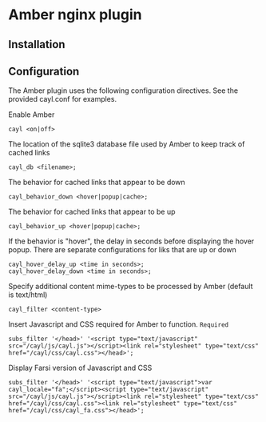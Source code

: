 # Amber nginx plugin #

## Installation ##

## Configuration ##

The Amber plugin uses the following configuration directives. See the provided cayl.conf for examples. 

Enable Amber

    cayl <on|off>

The location of the sqlite3 database file used by Amber to keep track of cached links

    cayl_db <filename>;

The behavior for cached links that appear to be down

    cayl_behavior_down <hover|popup|cache>;

The behavior for cached links that appear to be up

    cayl_behavior_up <hover|popup|cache>;

If the behavior is "hover", the delay in seconds before displaying the hover popup. There are separate configurations for liks that are up or down

    cayl_hover_delay_up <time in seconds>;
    cayl_hover_delay_down <time in seconds>;

Specify additional content mime-types to be processed by Amber (default is text/html)

    cayl_filter <content-type>

Insert Javascript and CSS required for Amber to function. `Required`

    subs_filter '</head>' '<script type="text/javascript" src="/cayl/js/cayl.js"></script><link rel="stylesheet" type="text/css" href="/cayl/css/cayl.css"></head>';

Display Farsi version of Javascript and CSS 

    subs_filter '</head>' '<script type="text/javascript">var cayl_locale="fa";</script><script type="text/javascript" src="/cayl/js/cayl.js"></script><link rel="stylesheet" type="text/css" href="/cayl/css/cayl.css"><link rel="stylesheet" type="text/css" href="/cayl/css/cayl_fa.css"></head>';


